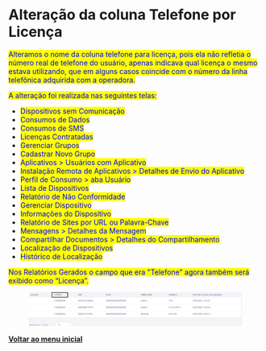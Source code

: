 # Alteração da coluna Telefone por Licença

<mark style="color:blue;">Alteramos o nome da coluna telefone para licença, pois ela não refletia o número real de telefone do usuário, apenas indicava qual licença o mesmo estava utilizando, que em alguns casos coincide com o número da linha telefônica adquirida com a operadora.</mark>&#x20;

<mark style="color:blue;">A alteração foi realizada nas seguintes telas:</mark>

* <mark style="color:blue;">Dispositivos sem Comunicação</mark>
* <mark style="color:blue;">Consumos de Dados</mark>
* <mark style="color:blue;">Consumos de SMS</mark>
* <mark style="color:blue;">Licenças Contratadas</mark>
* <mark style="color:blue;">Gerenciar Grupos</mark>
* <mark style="color:blue;">Cadastrar Novo Grupo</mark>
* <mark style="color:blue;">Aplicativos > Usuários com Aplicativo</mark>
* <mark style="color:blue;">Instalação Remota de Aplicativos > Detalhes de Envio do Aplicativo</mark>
* <mark style="color:blue;">Perfil de Consumo > aba Usuário</mark>
* <mark style="color:blue;">Lista de Dispositivos</mark>
* <mark style="color:blue;">Relatório de Não Conformidade</mark>
* <mark style="color:blue;">Gerenciar Dispositivo</mark>
* <mark style="color:blue;">Informações do Dispositivo</mark>
* <mark style="color:blue;">Relatório de Sites por URL ou Palavra-Chave</mark>
* <mark style="color:blue;">Mensagens > Detalhes da Mensagem</mark>
* <mark style="color:blue;">Compartilhar Documentos > Detalhes do Compartilhamento</mark>
* <mark style="color:blue;">Localização de Dispositivos</mark>
* <mark style="color:blue;">Histórico de Localização</mark>

<mark style="color:blue;">Nos Relatórios Gerados o campo que era "Telefone" agora também será exibido como “Licença”.</mark>

<figure><img src="../../../.gitbook/assets/image (3) (1) (1) (1) (1) (1) (1) (1) (1) (1) (1) (1).png" alt=""><figcaption></figcaption></figure>

[**Voltar ao menu inicial**](./)
